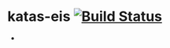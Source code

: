 # katas-eis [![Build Status](https://travis-ci.org/enseidler/katas-eis.svg?branch=master)](https://travis-ci.org/enseidler/katas-eis)
-

